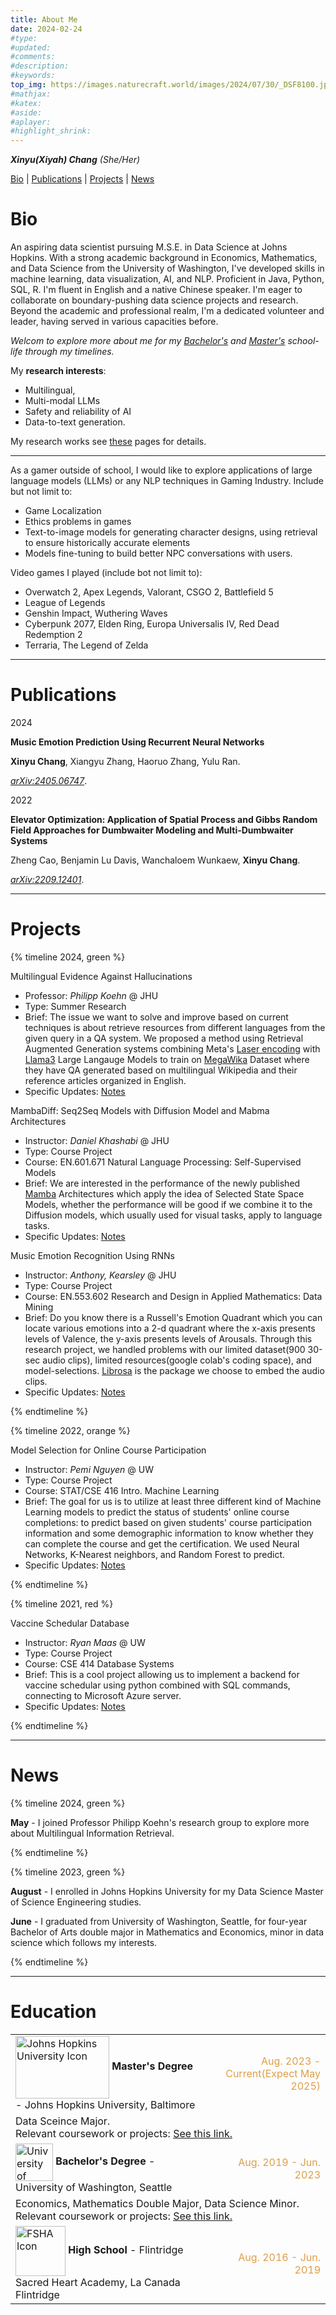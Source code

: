 ```yaml
---
title: About Me
date: 2024-02-24
#type:
#updated:
#comments:
#description:
#keywords:
top_img: https://images.naturecraft.world/images/2024/07/30/_DSF8100.jpg
#mathjax:
#katex:
#aside:
#aplayer:
#highlight_shrink:
---
```

<i>**Xinyu(Xiyah) Chang** (She/Her)</i>

[Bio](#Bio)  |  [Publications](#Publications)  |  [Projects](#Projects)  |  [News](#News) 

# Bio

An aspiring data scientist pursuing M.S.E. in Data Science at Johns Hopkins. With a strong academic background in Economics, Mathematics, and Data Science from the University of Washington, I've developed skills in machine learning, data visualization, AI, and NLP. Proficient in Java, Python, SQL, R. I'm fluent in English and a native Chinese speaker. I'm eager to collaborate on boundary-pushing data science projects and research. Beyond the academic and professional realm, I'm a dedicated volunteer and leader, having served in various capacities before.

<i>Welcom to explore more about me for my <a href="https://xiyahc.github.io/UndergradUW/">Bachelor's</a> and <a href="https://xiyahc.github.io/GradJHU/">Master's</a> school-life through my timelines.</i>

My **research interests**: 

- Multilingual, 
- Multi-modal LLMs
- Safety and reliability of AI
- Data-to-text generation.

My research works see [these](https://xiyahc.github.io/Research/) pages for details.

---

As a gamer outside of school, I would like to explore applications of large language models (LLMs) or any NLP techniques in Gaming Industry. Include but not limit to:

- Game Localization
- Ethics problems in games
- Text-to-image models for generating character designs, using retrieval to ensure historically accurate elements
- Models fine-tuning to build better NPC conversations with users.

Video games I played (include bot not limit to):

- Overwatch 2, Apex Legends, Valorant, CSGO 2, Battlefield 5
- League of Legends
- Genshin Impact, Wuthering Waves
- Cyberpunk 2077, Elden Ring, Europa Universalis IV, Red Dead Redemption 2
- Terraria, The Legend of Zelda

---

# Publications

2024

<b>Music Emotion Prediction Using Recurrent Neural Networks</b>

<b>Xinyu Chang</b>, Xiangyu Zhang, Haoruo Zhang, Yulu Ran.

<a href="https://arxiv.org/abs/2405.06747"><i>arXiv:2405.06747</i></a>.


2022

<b>Elevator Optimization: Application of Spatial Process and Gibbs Random Field Approaches for Dumbwaiter Modeling and Multi-Dumbwaiter Systems</b>

Zheng Cao, Benjamin Lu Davis, Wanchaloem Wunkaew, <b>Xinyu Chang</b>.

<a href="https://arxiv.org/abs/2209.12401"><i>arXiv:2209.12401</i></a>.


---

# Projects

{% timeline 2024, green %}

<!-- timeline May -->
Multilingual Evidence Against Hallucinations
- Professor: *Philipp Koehn* @ JHU
- Type: Summer Research
- Brief: The issue we want to solve and improve based on current techniques is about retrieve resources from different languages from the given query in a QA system. We proposed a method using Retrieval Augmented Generation systems combining Meta's [Laser encoding](https://github.com/facebookresearch/LASER) with [Llama3](https://huggingface.co/meta-llama/Meta-Llama-3-8B-Instruct) Large Langauge Models to train on [MegaWika](https://huggingface.co/datasets/hltcoe/megawika) Dataset where they have QA generated based on multilingual Wikipedia and their reference articles organized in English.
- Specific Updates: [Notes](https://peppered-lily-fd7.notion.site/Multilingual-Evidence-Against-Hallucinations-3b41c7dbf4d3490c8a76c06d756bd677)
<!-- endtimeline -->

<!-- timeline March -->
MambaDiff: Seq2Seq Models with Diffusion Model and Mabma Architectures
- Instructor: *Daniel Khashabi* @ JHU
- Type: Course Project
- Course: EN.601.671 Natural Language Processing: Self-Supervised Models
- Brief: We are interested in the performance of the newly published [Mamba](https://arxiv.org/abs/2312.00752) Architectures which apply the idea of Selected State Space Models, whether the performance will be good if we combine it to the Diffusion models, which usually used for visual tasks, apply to language tasks.
- Specific Updates: [Notes](https://peppered-lily-fd7.notion.site/MambaDiff-Seq2Seq-Models-with-Diffusion-Model-and-Mabma-Architectures-6c42bfa0588e4bb9964f0a92373bc765?pvs=4)
<!-- endtimeline -->

<!-- timeline Januaray -->
Music Emotion Recognition Using RNNs
- Instructor: *Anthony, Kearsley* @ JHU
- Type: Course Project
- Course: EN.553.602 Research and Design in Applied Mathematics: Data Mining
- Brief: Do you know there is a Russell's Emotion Quadrant which you can locate various emotions into a 2-d quadrant where the x-axis presents levels of Valence, the y-axis presents levels of Arousals. Through this research project, we handled problems with our limited dataset(900 30-sec audio clips), limited resources(google colab's coding space), and model-selections. [Librosa](https://librosa.org/doc/latest/index.html) is the package we choose to embed the audio clips.
- Specific Updates: [Notes](https://peppered-lily-fd7.notion.site/Music-Emotion-Recognition-Using-RNNs-bf6d0a1362b049b39e046856781425cf?pvs=4)

<!-- endtimeline -->
{% endtimeline %}


{% timeline 2022, orange %}

<!-- timeline March -->
Model Selection for Online Course Participation
- Instructor: *Pemi Nguyen* @ UW
- Type: Course Project
- Course: STAT/CSE 416 Intro. Machine Learning
- Brief: The goal for us is to utilize at least three different kind of Machine Learning models to predict the status of students' online course completions: to predict based on given students' course participation information and some demographic information to know whether they can complete the course and get the certification. We used Neural Networks, K-Nearest neighbors, and Random Forest to predict.
- Specific Updates: [Notes](https://peppered-lily-fd7.notion.site/Model-Selection-for-Online-Course-Participation-e024d81ac67742dea105f7b8cda7e63e?pvs=4)
<!-- endtimeline -->
{% endtimeline %}


{% timeline 2021, red %}

<!-- timeline October -->
Vaccine Schedular Database
- Instructor: *Ryan Maas* @ UW
- Type: Course Project
- Course: CSE 414 Database Systems
- Brief: This is a cool project allowing us to implement a backend for vaccine schedular using python combined with SQL commands, connecting to Microsoft Azure server.
- Specific Updates: [Notes](https://peppered-lily-fd7.notion.site/Vaccine-Schedular-Database-b016922bcd1845378a6a160a28835ba7?pvs=4)
<!-- endtimeline -->
{% endtimeline %}

---

# News

{% timeline 2024, green %}

<!-- timeline -->
**May** - I joined Professor Philipp Koehn's research group to explore more about Multilingual Information Retrieval.
<!-- endtimeline -->

{% endtimeline %}

{% timeline 2023, green %}

<!-- timeline -->
**August** - I enrolled in Johns Hopkins University for my Data Science Master of Science Engineering studies.

**June** - I graduated from University of Washington, Seattle, for four-year Bachelor of Arts double major in Mathematics and Economics, minor in data science which follows my interests.
<!-- endtimeline -->

{% endtimeline %}

---

# Education

<table>
<!-- masters -->
<tr><td>
<img src="https://brand.jhu.edu/assets/uploads/sites/5/2014/06/university_logo_small_vertical_blue.png" alt="Johns Hopkins University Icon" style="width: 150px; height: 100px; vertical-align:middle;"> <b>Master's Degree</b> - Johns Hopkins University, Baltimore</td><td align="right" style="color: #DE9E48;">Aug. 2023 - Current(Expect May 2025)</td></tr>
<tr><td colspan="2">Data Sceince Major.<br>Relevant coursework or projects: <a href="https://xiyahc.github.io/GradJHU/">See this link.</a> </td></tr>

<!-- bachelors -->
<tr><td>
<img src="https://upload.wikimedia.org/wikipedia/en/thumb/5/58/University_of_Washington_seal.svg/1200px-University_of_Washington_seal.svg.png" alt="University of Washington Icon" style="width: 60px; height: 60px; vertical-align:middle;"> <b>Bachelor's Degree</b> - University of Washington, Seattle</td><td align="right" style="color: #DE9E48;">Aug. 2019 - Jun. 2023</td></tr>
<tr><td colspan="2">Economics, Mathematics Double Major, Data Science Minor.<br>Relevant coursework or projects: <a href="https://xiyahc.github.io/UndergradUW/">See this link.</a> </td></tr>

<!-- high school -->
<tr><td>
<img src="https://upload.wikimedia.org/wikipedia/commons/thumb/2/24/Flintridge_Sacred_Heart_Academy_logo.jpg/250px-Flintridge_Sacred_Heart_Academy_logo.jpg" alt="FSHA Icon" style="width: 80px; height: 80px; vertical-align:middle;"> <b>High School</b> - Flintridge Sacred Heart Academy, La Canada Flintridge</td><td align="right" style="color: #DE9E48;">Aug. 2016 - Jun. 2019</td></tr>

</table>

